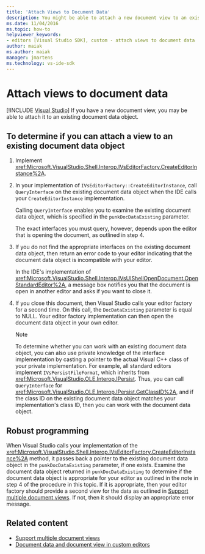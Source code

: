 ```yaml
---
title: 'Attach Views to Document Data'
description: You might be able to attach a new document view to an existing document data object. Use this procedure to determine if you can attach the view.
ms.date: 11/04/2016
ms.topic: how-to
helpviewer_keywords:
- editors [Visual Studio SDK], custom - attach views to document data
author: maiak
ms.author: maiak
manager: jmartens
ms.technology: vs-ide-sdk
---
```

# Attach views to document data

 [!INCLUDE [Visual Studio](~/includes/applies-to-version/vs-windows-only.md)]
If you have a new document view, you may be able to attach it to an existing document data object.

## To determine if you can attach a view to an existing document data object

1. Implement <xref:Microsoft.VisualStudio.Shell.Interop.IVsEditorFactory.CreateEditorInstance%2A>.

2. In your implementation of `IVsEditorFactory::CreateEditorInstance`, call `QueryInterface` on the existing document data object when the IDE calls your `CreateEditorInstance` implementation.

    Calling `QueryInterface` enables you to examine the existing document data object, which is specified in the `punkDocDataExisting` parameter.

    The exact interfaces you must query, however, depends upon the editor that is opening the document, as outlined in step 4.

3. If you do not find the appropriate interfaces on the existing document data object, then return an error code to your editor indicating that the document data object is incompatible with your editor.

    In the IDE's implementation of <xref:Microsoft.VisualStudio.Shell.Interop.IVsUIShellOpenDocument.OpenStandardEditor%2A>, a message box notifies you that the document is open in another editor and asks if you want to close it.

4. If you close this document, then Visual Studio calls your editor factory for a second time. On this call, the `DocDataExisting` parameter is equal to NULL. Your editor factory implementation can then open the document data object in your own editor.

   > [!NOTE]
   > To determine whether you can work with an existing document data object, you can also use private knowledge of the interface implementation by casting a pointer to the actual Visual C++ class of your private implementation. For example, all standard editors implement `IVsPersistFileFormat`, which inherits from <xref:Microsoft.VisualStudio.OLE.Interop.IPersist>. Thus, you can call `QueryInterface` for <xref:Microsoft.VisualStudio.OLE.Interop.IPersist.GetClassID%2A>, and if the class ID on the existing document data object matches your implementation's class ID, then you can work with the document data object.

## Robust programming
 When Visual Studio calls your implementation of the <xref:Microsoft.VisualStudio.Shell.Interop.IVsEditorFactory.CreateEditorInstance%2A> method, it passes back a pointer to the existing document data object in the `punkDocDataExisting` parameter, if one exists. Examine the document data object returned in `punkDocDataExisting` to determine if the document data object is appropriate for your editor as outlined in the note in step 4 of the procedure in this topic. If it is appropriate, then your editor factory should provide a second view for the data as outlined in [Support multiple document views](../extensibility/supporting-multiple-document-views.md). If not, then it should display an appropriate error message.

## Related content
- [Support multiple document views](../extensibility/supporting-multiple-document-views.md)
- [Document data and document view in custom editors](../extensibility/document-data-and-document-view-in-custom-editors.md)
